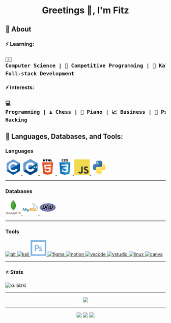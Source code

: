 <h1 align="center"> 
   Greetings 👋, I'm Fitz
</h1>

## 💬 About

### ⚡ Learning:
### <pre>👨‍💻 Computer Science  | 🧪 Competitive Programming  | 🐉 Kali Linux | 🕸 Full-stack Development </pre>

### ⚡ Interests:
### <pre>💻 Programming  |  ♟ Chess  |  🎹 Piano  |  📈 Business  |  🧠 Psychology  |  👾 Hacking</pre>

## 🎩 Languages, Databases, and Tools:

### Languages

<p align="left"> 
<a href="https://www.cprogramming.com/" target="_blank" rel="noreferrer"> <img src="https://raw.githubusercontent.com/devicons/devicon/master/icons/c/c-original.svg" alt="c" width="50" height="50"/> </a>
<a href="https://www.w3schools.com/cpp/" target="_blank" rel="noreferrer"> <img src="https://raw.githubusercontent.com/devicons/devicon/master/icons/cplusplus/cplusplus-original.svg" alt="cplusplus" width="50" height="50"/> </a>  
<a href="https://www.w3.org/html/" target="_blank" rel="noreferrer"> <img src="https://raw.githubusercontent.com/devicons/devicon/master/icons/html5/html5-original-wordmark.svg" alt="html5" width="50" height="50"/> </a> 
<a href="https://www.w3schools.com/css/" target="_blank" rel="noreferrer"> <img src="https://raw.githubusercontent.com/devicons/devicon/master/icons/css3/css3-original-wordmark.svg" alt="css3" width="50" height="50"/> </a> 
<a href="https://developer.mozilla.org/en-US/docs/Web/JavaScript" target="_blank" rel="noreferrer"> <img src="https://raw.githubusercontent.com/devicons/devicon/master/icons/javascript/javascript-original.svg" alt="javascript" width="50" height="50"/> </a> 
<a href="https://www.python.org" target="_blank" rel="noreferrer"> <img src="https://raw.githubusercontent.com/devicons/devicon/master/icons/python/python-original.svg" alt="python" width="50" height="50"/> </a>
</p>
<hr>

### Databases

<a href="https://www.mongodb.com/" target="_blank" rel="noreferrer"> <img src="https://raw.githubusercontent.com/devicons/devicon/master/icons/mongodb/mongodb-original-wordmark.svg" alt="mongodb" width="50" height="50"/> </a> 
<a href="https://www.mysql.com/" target="_blank" rel="noreferrer"> <img src="https://raw.githubusercontent.com/devicons/devicon/master/icons/mysql/mysql-original-wordmark.svg" alt="mysql" width="50" height="50"/> </a> 
<a href="https://www.php.net" target="_blank" rel="noreferrer"> <img src="https://raw.githubusercontent.com/devicons/devicon/master/icons/php/php-original.svg" alt="php" width="50" height="50"/> </a>
<hr>

### Tools

<a href="https://git-scm.com/" target="_blank" rel="noreferrer"> <img src="https://www.vectorlogo.zone/logos/git-scm/git-scm-icon.svg" alt="git" width="50" height="50"/> </a> 
<a href="https://www.kali.org/" target="_blank" rel="noreferrer"> <img src="https://upload.wikimedia.org/wikipedia/commons/thumb/2/2b/Kali-dragon-icon.svg/2048px-Kali-dragon-icon.svg.png" alt="kali" width="60" height="60"/> </a> 
<a href="https://www.photoshop.com/en" target="_blank" rel="noreferrer"> <img src="https://raw.githubusercontent.com/devicons/devicon/master/icons/photoshop/photoshop-line.svg" alt="photoshop" width="50" height="50"/> </a> 
<a href="https://www.figma.com/" target="_blank" rel="noreferrer"> <img src="https://www.vectorlogo.zone/logos/figma/figma-icon.svg" alt="figma" width="50" height="50"/> </a>
<a href="https://www.notion.so/" target="_blank" rel="noreferrer"> <img src="https://upload.wikimedia.org/wikipedia/commons/4/45/Notion_app_logo.png" alt="notion" width="50" height="50"/> </a>
<a href="https://code.visualstudio.com/" target="_blank" rel="noreferrer"> <img src="https://upload.wikimedia.org/wikipedia/commons/thumb/9/9a/Visual_Studio_Code_1.35_icon.svg/2048px-Visual_Studio_Code_1.35_icon.svg.png" alt="vscode" width="50" height="50"/> </a>
<a href="https://visualstudio.microsoft.com/" target="_blank" rel="noreferrer"> <img src="https://upload.wikimedia.org/wikipedia/commons/thumb/2/2c/Visual_Studio_Icon_2022.svg/2048px-Visual_Studio_Icon_2022.svg.png" alt="vstudio" width="55" height="55"/> </a>
<a href="https://www.linux.org/" target="_blank" rel="noreferrer"> <img src="https://1000logos.net/wp-content/uploads/2017/03/LINUX-LOGO.png" alt="linux" width="50" height="50"/> </a> 
<a href="https://www.canva.com/" target="_blank" rel="noreferrer"> <img src="https://cdn-images-1.medium.com/max/1200/1*A6kkoOVJVpXPWewg8axc5w.png" alt="canva" width="50" height="50"/> </a>
<hr>



<h3>⭐ Stats</h3> 
<p align="left"><img src="https://komarev.com/ghpvc/?username=kulaizki&label=Profile%20views&color=5f1dba&style=flat" alt="kulaizki" /> <hr> </p>
<p align="center"> 
   <a href="https://www.codewars.com/users/kulaizki" target="_blank"><img src="https://www.codewars.com/users/kulaizki/badges/large"> </a> <hr></p>
<p align="center">  
   <img src="https://github-readme-stats.vercel.app/api?username=kulaizki&theme=great-gatsby&show_icons=true&count_private=true&border_color=0">
   <img src="https://github-readme-streak-stats.herokuapp.com/?user=kulaizki&theme=great-gatsby&border_color=fab000">
   <img src="https://github-readme-stats.vercel.app/api/top-langs/?username=kulaizki&layout=compact&title_color=fab000&bg_color=000000&text_color=f0f5f2&border_color=0&text_size=50px"> 
</p>

<!-- ![Top Languages Card](https://github-readme-stats.vercel.app/api/top-langs/?username=kulaizki&layout=compact&title_color=fab000&bg_color=000000&text_color=f0f5f2&border_color=fab000&text_size=50px) -->
